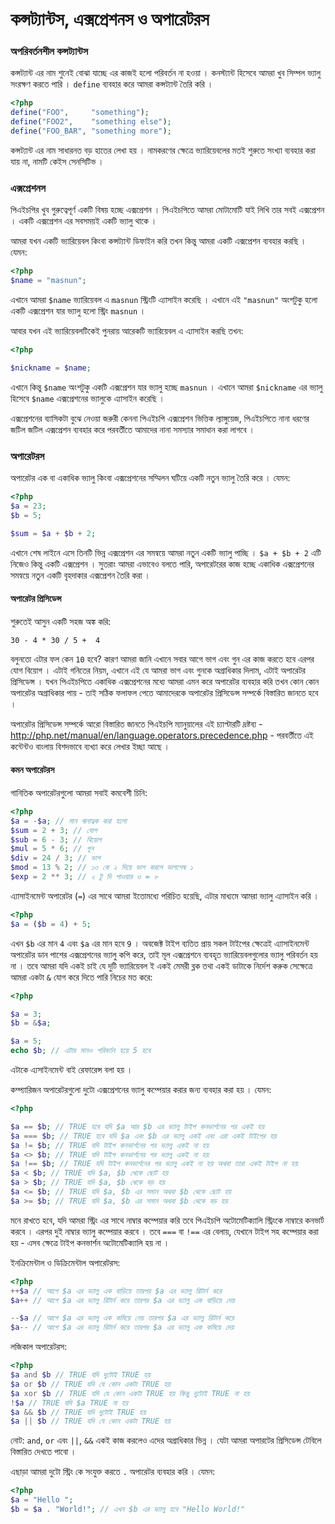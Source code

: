 # কন্সট্যান্টস, এক্সপ্রেশনস ও অপারেটরস

### অপরিবর্তনশীল কন্সট্যান্টস 

কন্সট্যান্ট এর নাম শুনেই বোঝা যাচ্ছে এর কাজই হলো পরিবর্তন না হওয়া । কনস্ট্যান্ট হিসেবে আমরা খুব সিম্পল ভ্যালু সংরক্ষণ করতে পারি । `define` ব্যবহার করে আমরা কন্সট্যান্ট তৈরি করি । 

```php
<?php
define("FOO",     "something");
define("FOO2",    "something else");
define("FOO_BAR", "something more");
```

কন্সট্যান্ট এর নাম সাধারনত বড় হাতের লেখা হয় । নামকরণের ক্ষেত্রে ভ্যারিয়েবলের মতই শুরুতে সংখ্যা ব্যবহার করা যায় না, নামটি কেইস সেনসিটিভ ।  

### এক্সপ্রেশনস

পিএইচপির খুব গুরুত্বেপূর্ণ একটি বিষয় হচ্ছে এক্সপ্রেশন । পিএইচপিতে আমরা মোটামোটি যাই লিখি তার সবই এক্সপ্রেশন । একটি এক্সপ্রেশন এর সবসময়ই একটি ভ্যালু থাকে । 

আমরা যখন একটি ভ্যারিয়েবল কিংবা কন্সট্যান্ট ডিফাইন করি তখন কিন্তু আমরা একটি এক্সপ্রেশন ব্যবহার করছি । যেমন: 

```php
<?php
$name = "masnun";
```
এখানে আমরা `$name` ভ্যারিয়েবল এ `masnun` স্ট্রিংটি এ্যাসাইন করেছি । এখানে এই `"masnun"` অংশটুকু হলো একটি এক্সপ্রেশন যার ভ্যালু হলো স্ট্রিং `masnun` । 

আবার যখন এই ভ্যারিয়েবলটিকেই পুনরায় আরেকটি ভ্যারিয়েবল এ এ্যাসাইন করছি তখন: 

```php
<?php

$nickname = $name;
```
এখানে কিন্তু `$name` অংশটুকু একটি এক্সপ্রেশন যার ভ্যালু হচ্ছে `masnun` । এখানে আমরা `$nickname` এর ভ্যালু হিসেবে `$name` এক্সপ্রেশনের ভ্যালুকে এ্যাসাইন করেছি । 

এক্সপ্রেশনের ব্যাসিকটা বুঝে নেওয়া জরুরী কেননা পিএইচপি এক্সপ্রেশন ভিত্তিক ল্যাঙ্গুয়েজ, পিএইচপিতে নানা ধরণের জটিল জটিল এক্সপ্রেশন ব্যবহার করে পরবর্তীতে আমাদের নানা সমস্যার সমাধান করা লাগবে । 

### অপারেটরস 

অপারেটর এক বা একাধিক ভ্যালু কিংবা এক্সপ্রেশনের সম্মিলন ঘটিয়ে একটি নতুন ভ্যালু তৈরি করে । যেমন: 

```php
<?php
$a = 23;
$b = 5; 

$sum = $a + $b + 2; 
```

এখানে শেষ লাইনে এসে তিনটি ভিন্ন এক্সপ্রেশন এর সমন্বয়ে আমরা নতুন একটি ভ্যালু পাচ্ছি । `$a + $b + 2` এটি নিজেও কিন্তু একটি এক্সপ্রেশন । সুতরাং আমরা এভাবেও বলতে পারি, অপারেটরের কাজ হচ্ছে একাধিক এক্সপ্রেশনের সমন্বয়ে নতুন একটি বৃহদাকার এক্সপ্রেশন তৈরি করা । 

#### অপারেটর প্রিসিডেন্স 

শুরুতেই আসুন একটি সহজ অঙ্ক করি: 

```
30 - 4 * 30 / 5 +  4
``` 

বলুনতো এটার ফল কেন `10` হবে? কারণ আমরা জানি এখানে সবার আগে ভাগ এবং গুন এর কাজ করতে হবে এরপর যোগ বিয়োগ । এটাই গনিতের নিয়ম, এখানে এই যে আমরা ভাগ এবং গুনকে অগ্রাধিকার দিলাম, এটাই অপারেটর প্রিসিডেন্স । যখন পিএইচপিতে একাধিক এক্সপ্রেশনের মধ্যে আমরা এমন করে অপারেটর ব্যবহার করি তখন কোন কোন অপারেটর অগ্রাধিকার পায় - তাই সঠিক ফলাফল পেতে আমাদেরকে অপারেটর প্রিসিডেন্স সম্পর্কে বিস্তারিত জানতে হবে । 

অপারেটর প্রিসিডেন্স সম্পর্কে আরো বিস্তারিত জানতে পিএইচপি ম্যানুয়ালের এই চ্যাপ্টারটি দ্রষ্টব্য - <a href="http://php.net/manual/en/language.operators.precedence.php">http://php.net/manual/en/language.operators.precedence.php</a> - পরবর্তীতে এই কন্টেন্টও বাংলায় বিশদভাবে ব্যখ্যা করে লেখার ইচ্ছা আছে । 


#### কমন অপারেটরস

গানিতিক অপারেটরগুলো আমরা সবাই কমবেশী চিনি: 

```php
<?php
$a = -$a; // মান ঋনাত্বক করা হলো
$sum = 2 + 3; // যোগ 
$sub = 6 - 3; // বিয়োগ
$mul = 5 * 6; // গুন
$div = 24 / 3; // ভাগ
$mod = 13 % 2; // ১৩ কে ২ দিয়ে ভাগ করলে ভাগশেষ ১
$exp = 2 ** 3; // ২ টু দি পাওয়ার ৩ = ৮ 
```

এ্যাসাইনমেন্ট অপারেটর (`=`) এর সাথে আমরা ইতোমধ্যে পরিচিত হয়েছি, এটার মাধ্যমে আমরা ভ্যালু এ্যাসাইন করি । 

```php
<?php
$a = ($b = 4) + 5;
```
এখন `$b` এর মান `4` এবং `$a` এর মান হবে `9` । অবজেক্ট টাইপ ব্যতিত প্রায় সকল টাইপের ক্ষেত্রেই এ্যাসাইনমেন্ট অপারেটর ডান পাশের এক্সপ্রেশনের ভ্যালু কপি করে, তাই মূল এক্সপ্রেশনে ব্যবহৃত ভ্যারিয়েবলগুলোর ভ্যালু পরিবর্তন হয় না । তবে আমরা যদি একই চাই যে দুটি ভ্যারিয়েবল ই একই মেমরী ব্লক তথা একই ডাটাকে নির্দেশ করুক সেক্ষেত্রে আমরা একটা `&` যোগ করে দিতে পারি নিচের মত করে: 

```php
<?php

$a = 3;
$b = &$a;

$a = 5; 
echo $b; // এটার মানও পরিবর্তন হয়ে 5 হবে 
```

এটাকে এ্যসাইনমেন্ট বাই রেফারেন্স বলা হয় । 

কম্প্যারিজন অপারেটরগুলো দুটো এক্সপ্রেশনের ভ্যালু কম্পেয়ার করার জন্য ব্যবহার করা হয় । যেমন: 

```php
<?php

$a == $b; // TRUE হবে যদি $a আর $b এর ভ্যালু টাইপ কনভার্শনের পর একই হয় 
$a === $b; // TRUE হবে যদি $a এবং $b এর ভ্যালু একই এবং এরা একই টাইপের হয়
$a != $b; // TRUE যদি টাইপ কনভার্শনের পর ভ্যালু একই না হয়
$a <> $b; // TRUE যদি টাইপ কনভার্শনের পর ভ্যালু একই না হয়
$a !== $b; // TRUE যদি টাইপ কনভার্শনের পর ভ্যালু একই না হয় অথবা তারা একই টাইপ না হয়
$a < $b; // TRUE যদি $a, $b থেকে ছোট হয়
$a > $b; // TRUE যদি $a, $b থেকে বড় হয়
$a <= $b; // TRUE যদি $a, $b এর সমান অথবা $b থেকে ছোট হয়
$a >= $b; // TRUE যদি $a, $b এর সমান অথবা $b থেকে বড় হয়
```

মনে রাখতে হবে, যদি আমরা স্ট্রিং এর সাথে নাম্বার কম্পেয়ার করি তবে পিএইচপি অটোমেটিক্যালি স্ট্রিংকে নাম্বারে কনভার্ট করবে । এরপর দুই নাম্বার ভ্যালু কম্পেয়ার করবে । তবে `===` বা `!==` এর বেলায়, যেখানে টাইপ সহ কম্পেয়ার করা হয় - এসব ক্ষেত্রে টাইপ কনভার্শন অটোমেটিক্যালি হয় না । 

ইনক্রিমেন্টাল ও ডিক্রিমেন্টাল অপারেটরস: 

```php
<?php
++$a // আগে $a এর ভ্যালু এক বাড়িয়ে তারপর $a এর ভ্যালু রিটার্ন করে 
$a++ // আগে $a এর ভ্যালু রিটার্ন করে তারপর $a এর ভ্যালু এক বাড়িয়ে দেয় 

--$a // ‌আগে $a এর ভ্যালু এক কমিয়ে নেয় তারপর $a এর ভ্যালু রিটার্ন করে 
$a-- // আগে $a এর ভ্যালু রিটার্ন করে তারপর $a এর ভ্যালু এক কমিয়ে দেয় 
```

লজিকাল অপারেটরস: 

```php
<?php
$a and $b // TRUE যদি দুটোই TRUE হয়
$a or $b // TRUE যদি যে কোন একটা TRUE হয়
$a xor $b // TRUE যদি যে কোন একটা TRUE হয় কিন্তু দুটোই TRUE না হয়
!$a // TRUE যদি $a TRUE না হয়
$a && $b // TRUE যদি দুটোই TRUE হয়
$a || $b // TRUE যদি যে কোন একটা TRUE হয়
```

নোট: `and`, `or` এবং `||`, `&&` একই কাজ করলেও এদের অগ্রাধিকার ভিন্ন । যেটা আমরা অপারটের প্রিসিডেন্স টেবিলে বিস্তারিত দেখতে পাবো । 

এছাড়া আমরা দুটো স্ট্রিং কে সংযুক্ত করতে `.` অপারেটর ব্যবহার করি । যেমন: 

```php
<?php
$a = "Hello ";
$b = $a . "World!"; // এখন $b এর ভ্যালু হবে "Hello World!"
```